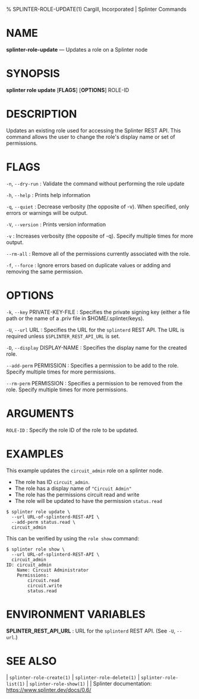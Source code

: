 % SPLINTER-ROLE-UPDATE(1) Cargill, Incorporated | Splinter Commands
<!--
  Copyright 2018-2022 Cargill Incorporated
  Licensed under Creative Commons Attribution 4.0 International License
  https://creativecommons.org/licenses/by/4.0/
-->

NAME
====

**splinter-role-update** — Updates a role on a Splinter node

SYNOPSIS
========
**splinter role update** \[**FLAGS**\] \[**OPTIONS**\] ROLE-ID

DESCRIPTION
===========
Updates an existing role used for accessing the Splinter REST API. This command
allows the user to change the role's display name or set of permissions.

FLAGS
=====
`-n`, `--dry-run`
: Validate the command without performing the role update

`-h`, `--help`
: Prints help information

`-q`, `--quiet`
: Decrease verbosity (the opposite of -v). When specified, only errors or
  warnings will be output.

`-V`, `--version`
: Prints version information

`-v`
: Increases verbosity (the opposite of -q). Specify multiple times for more
  output.

`--rm-all`
: Remove all of the permissions currently associated with the role.

`-f`, `--force`
: Ignore errors based on duplicate values or adding and removing the same
  permission.

OPTIONS
=======
`-k`, `--key` PRIVATE-KEY-FILE
: Specifies the private signing key (either a file path or the name of a
  .priv file in $HOME/.splinter/keys).

`-U`, `--url` URL
: Specifies the URL for the `splinterd` REST API. The URL is required unless
  `$SPLINTER_REST_API_URL` is set.

`-D`, `--display` DISPLAY-NAME
: Specifies the display name for the created role.

`--add-perm` PERMISSION
: Specifies a permission to be add to the role. Specify multiple times for
  more permissions.

`--rm-perm` PERMISSION
: Specifies a permission to be removed from the role. Specify multiple times for
  more permissions.

ARGUMENTS
=========
`ROLE-ID`
: Specify the role ID of the role to be updated.

EXAMPLES
========
This example updates the `circuit_admin` role on a splinter node.

* The role has ID `circuit_admin`.
* The role has a display name of `"Circuit Admin"`
* The role has the permissions circuit read and write
* The role will be updated to have the permission `status.read`


```
$ splinter role update \
  --url URL-of-splinterd-REST-API \
  --add-perm status.read \
  circuit_admin
```

This can be verified by using the `role show` command:

```
$ splinter role show \
  --url URL-of-splinterd-REST-API \
  circuit_admin
ID: circuit_admin
    Name: Circuit Administrator
    Permissions:
        circuit.read
        circuit.write
        status.read
```

ENVIRONMENT VARIABLES
=====================
**SPLINTER_REST_API_URL**
: URL for the `splinterd` REST API. (See `-U`, `--url`.)

SEE ALSO
========
| `splinter-role-create(1)`
| `splinter-role-delete(1)`
| `splinter-role-list(1)`
| `splinter-role-show(1)`
|
| Splinter documentation: https://www.splinter.dev/docs/0.6/
